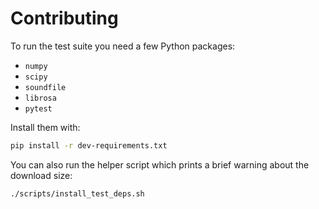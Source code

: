 # Contributing

To run the test suite you need a few Python packages:

- `numpy`
- `scipy`
- `soundfile`
- `librosa`
- `pytest`

Install them with:

```bash
pip install -r dev-requirements.txt
```

You can also run the helper script which prints a brief warning about the
download size:

```bash
./scripts/install_test_deps.sh
```

